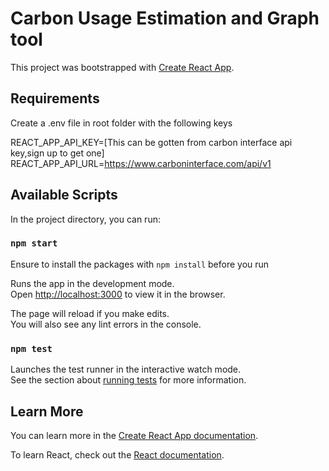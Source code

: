 # Carbon Usage Estimation and Graph tool

This project was bootstrapped with [Create React App](https://github.com/facebook/create-react-app).

## Requirements

Create a .env file in root folder with the following keys

REACT_APP_API_KEY=[This can be gotten from carbon interface api key,sign up to get one]
REACT_APP_API_URL=https://www.carboninterface.com/api/v1

## Available Scripts

In the project directory, you can run:

### `npm start`

Ensure to install the packages with `npm install` before you run

Runs the app in the development mode.\
Open [http://localhost:3000](http://localhost:3000) to view it in the browser.

The page will reload if you make edits.\
You will also see any lint errors in the console.

### `npm test`

Launches the test runner in the interactive watch mode.\
See the section about [running tests](https://facebook.github.io/create-react-app/docs/running-tests) for more information.

## Learn More

You can learn more in the [Create React App documentation](https://facebook.github.io/create-react-app/docs/getting-started).

To learn React, check out the [React documentation](https://reactjs.org/).
